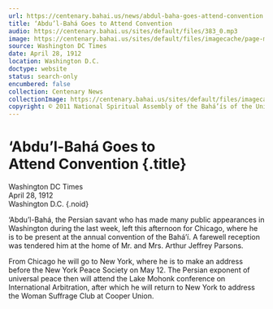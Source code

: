 ```yaml
---
url: https://centenary.bahai.us/news/abdul-baha-goes-attend-convention
title: ‘Abdu’l-Bahá Goes to Attend Convention
audio: https://centenary.bahai.us/sites/default/files/383_0.mp3
image: https://centenary.bahai.us/sites/default/files/imagecache/page-main-image/images/press_clippings/04-28-1912%20Wash%20DC%20Times%20Abdul%20Baha%20Goes%20to%20Convention%28E%29.png
source: Washington DC Times
date: April 28, 1912
location: Washington D.C.
doctype: website
status: search-only
encumbered: false
collection: Centenary News
collectionImage: https://centenary.bahai.us/sites/default/files/imagecache/theme-image/main_image/abdulbaha-overview-small_0.jpg
copyright: © 2011 National Spiritual Assembly of the Bahá’ís of the United States
---
```



# ‘Abdu’l-Bahá Goes to Attend Convention {.title}

Washington DC Times  
April 28, 1912  
Washington D.C.
{.noid}  



‘Abdu’l-Bahá, the Persian savant who has made many public appearances in Washington during the last week, left this afternoon for Chicago, where he is to be present at the annual convention of the Bahá’í. A farewell reception was tendered him at the home of Mr. and Mrs. Arthur Jeffrey Parsons.

From Chicago he will go to New York, where he is to make an address before the New York Peace Society on May 12. The Persian exponent of universal peace then will attend the Lake Mohonk conference on International Arbitration, after which he will return to New York to address the Woman Suffrage Club at Cooper Union.